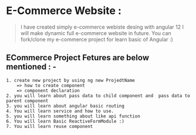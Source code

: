 # E-Commerce Website :
> I have created simply e-commerce webiste desing with angular 12
> I will make dynamic full e-commerce website in future.
> You can fork/clone my e-commerce project for learn basic of Angular :)

## ECommerce Project Fetures are below mentioned : -
    1. create new project by using ng new ProjedtName
        => how to create component
        => component declaration
    2. you will learn about pass data to child component and  pass data to parent component
    3. you will learn about angular basic routing
    4. You will learn service and how to use.
    5. you will learn something about like api function
    6. You will learn Basic ReactiveFormModule :)
    7. You will learn reuse component
    




